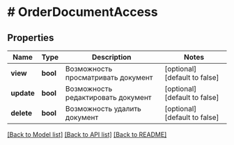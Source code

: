 # # OrderDocumentAccess

## Properties

Name | Type | Description | Notes
------------ | ------------- | ------------- | -------------
**view** | **bool** | Возможность просматривать документ | [optional] [default to false]
**update** | **bool** | Возможность редактировать документ | [optional] [default to false]
**delete** | **bool** | Возможность удалить документ | [optional] [default to false]

[[Back to Model list]](../../README.md#models) [[Back to API list]](../../README.md#endpoints) [[Back to README]](../../README.md)
